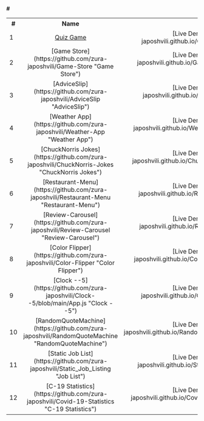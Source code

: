 #### #<table>

  <tbody>
    <tr>
      <th>#</th>
      <th align="center">Name</th>
      <th align="right">Live Demo</th>
    </tr>
    <tr>
      <td>1</td>
      <td align="center"><a href="https://github.com/zura-japoshvili/QuizGame-App">Quiz Game</a></td>
      <td align="right">[Live Demo](https://zura-japoshvili.github.io/QuizGame-App/)</td>
    </tr>
    <tr>
      <td>2</td>
      <td align="center">[Game Store](https://github.com/zura-japoshvili/Game-Store "Game Store")</td>
      <td align="right">[Live Demo](https://zura-japoshvili.github.io/Game-Store/ "Live Demo")</td>
    </tr>
    <tr>
      <td>3</td>
      <td align="center">[AdviceSlip](https://github.com/zura-japoshvili/AdviceSlip "AdviceSlip")</td>
      <td align="right">[Live Demo](https://zura-japoshvili.github.io/AdviceSlip/ "Live Demo")</td>
    </tr>
	    <tr>
      <td>4</td>
      <td align="center">[Weather App](https://github.com/zura-japoshvili/Weather-App "Weather App")</td>
      <td align="right">[Live Demo](https://zura-japoshvili.github.io/Weather-App/ "Live Demo")</td>
    </tr>
		    <tr>
      <td>5</td>
      <td align="center">[ChuckNorris Jokes](https://github.com/zura-japoshvili/ChuckNorris-Jokes "ChuckNorris Jokes")</td>
      <td align="right">[Live Demo](https://zura-japoshvili.github.io/ChuckNorris-Jokes/ "Live Demo")</td>
    </tr>
		    <tr>
      <td>6</td>
      <td align="center">[Restaurant-Menu](https://github.com/zura-japoshvili/Restaurant-Menu "Restaurant-Menu")</td>
      <td align="right">[Live Demo](https://zura-japoshvili.github.io/Restaurant-Menu/ "Live Demo")</td>
    </tr>	    <tr>
      <td>7</td>
      <td align="center">[Review-Carousel](https://github.com/zura-japoshvili/Review-Carousel "Review-Carousel")</td>
      <td align="right">[Live Demo](https://zura-japoshvili.github.io/Review-Carousel/ "Live Demo")</td>
    </tr>	    <tr>
      <td>8</td>
      <td align="center">[Color Flipper](https://github.com/zura-japoshvili/Color-Flipper "Color Flipper")</td>
      <td align="right">[Live Demo](https://zura-japoshvili.github.io/Color-Flipper/ "Live Demo")</td>
    </tr>	    <tr>
      <td>9</td>
      <td align="center">[Clock --5](https://github.com/zura-japoshvili/Clock--5/blob/main/App.js "Clock --5")</td>
      <td align="right">[Live Demo](https://zura-japoshvili.github.io/Clock--5/# "Live Demo")</td>
    </tr>
	 <tr>
      <td>10</td>
      <td align="center">[RandomQuoteMachine](https://github.com/zura-japoshvili/RandomQuoteMachine "RandomQuoteMachine")</td>
      <td align="right">[Live Demo](https://zura-japoshvili.github.io/RandomQuoteMachine/ "Live Demo")</td>
    </tr>
		 <tr>
      <td>11</td>
      <td align="center">[Static Job List](https://github.com/zura-japoshvili/Static_Job_Listing "Job List")</td>
      <td align="right">[Live Demo](https://zura-japoshvili.github.io/Static_Job_Listing/ "Live Demo")</td>
    </tr>
		 <tr>
      <td>12</td>
      <td align="center">[C-19 Statistics](https://github.com/zura-japoshvili/Covid-19-Statistics "C-19 Statistics")</td>
      <td align="right">[Live Demo](https://zura-japoshvili.github.io/Covid-19-Statistics/ "Live Demo")</td>
    </tr>
  </tbody>
</table>
